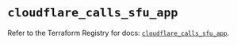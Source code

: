 # `cloudflare_calls_sfu_app`

Refer to the Terraform Registry for docs: [`cloudflare_calls_sfu_app`](https://registry.terraform.io/providers/cloudflare/cloudflare/5.7.0/docs/resources/calls_sfu_app).
